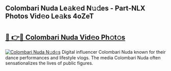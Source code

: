 ## Colombari Nuda Le𝚊k𝚎d N𝚞𝚍es - Part-NLX Photos Vid𝚎o Le𝚊ks 4oZeT

# <h2><a href="http://fbbmme.evod.top/?m=Colombari+Nuda">🔗 👉🔴 Colombari Nuda Vid𝚎o Ph𝚘t𝚘s</a></h2>

[![Colombari Nuda N𝚞d𝚎s](https://i.imgur.com/8V9OHl7.gif)](http://fbbmme.evod.top/?m=Colombari+Nuda)
Digital influencer Colombari Nuda known for their dance performances and lifestyle vlogs. The media Colombari Nuda often sensationalizes the lives of public figures. 
